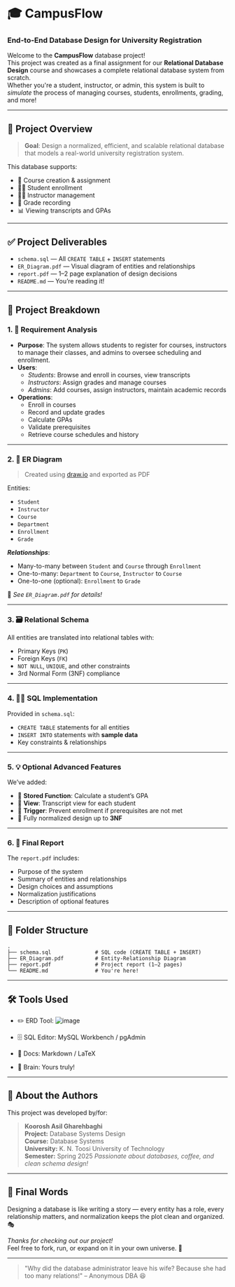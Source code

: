 
# 🎓 CampusFlow
### End-to-End Database Design for University Registration

Welcome to the **CampusFlow** database project!  
This project was created as a final assignment for our **Relational Database Design** course and showcases a complete relational database system from scratch.  
Whether you're a student, instructor, or admin, this system is built to _simulate_ the process of managing courses, students, enrollments, grading, and more!

---

## 📌 Project Overview

> **Goal**: Design a normalized, efficient, and scalable relational database that models a real-world university registration system.

This database supports:
- 📘 Course creation & assignment
- 👩‍🎓 Student enrollment
- 👨‍🏫 Instructor management
- 📝 Grade recording
- 📊 Viewing transcripts and GPAs

---

## ✅ Project Deliverables

- `schema.sql` — All `CREATE TABLE` + `INSERT` statements
- `ER_Diagram.pdf` — Visual diagram of entities and relationships
- `report.pdf` — 1–2 page explanation of design decisions
- `README.md` — You’re reading it!

---

## 🧩 Project Breakdown

### 1. 📝 Requirement Analysis

- **Purpose**: The system allows students to register for courses, instructors to manage their classes, and admins to oversee scheduling and enrollment.
- **Users**:
  - _Students_: Browse and enroll in courses, view transcripts
  - _Instructors_: Assign grades and manage courses
  - _Admins_: Add courses, assign instructors, maintain academic records
- **Operations**:
  - Enroll in courses
  - Record and update grades
  - Calculate GPAs
  - Validate prerequisites
  - Retrieve course schedules and history

---

### 2. 📐 ER Diagram

> Created using [draw.io](https://draw.io) and exported as PDF

Entities:
- `Student`
- `Instructor`
- `Course`
- `Department`
- `Enrollment`
- `Grade`

_**Relationships**_:
- Many-to-many between `Student` and `Course` through `Enrollment`
- One-to-many: `Department` to `Course`, `Instructor` to `Course`
- One-to-one (optional): `Enrollment` to `Grade`

📸 _See `ER_Diagram.pdf` for details!_

---

### 3. 🗃️ Relational Schema

All entities are translated into relational tables with:
- Primary Keys (`PK`)
- Foreign Keys (`FK`)
- `NOT NULL`, `UNIQUE`, and other constraints
- 3rd Normal Form (3NF) compliance

---

### 4. 🧑‍💻 SQL Implementation

Provided in `schema.sql`:
- `CREATE TABLE` statements for all entities
- `INSERT INTO` statements with **sample data**
- Key constraints & relationships

---

### 5. 💡 Optional Advanced Features

We’ve added:
- 🧮 **Stored Function**: Calculate a student’s GPA
- 👀 **View**: Transcript view for each student
- 🚨 **Trigger**: Prevent enrollment if prerequisites are not met
- 🧼 Fully normalized design up to **3NF**

---

### 6. 📰 Final Report

The `report.pdf` includes:
- Purpose of the system
- Summary of entities and relationships
- Design choices and assumptions
- Normalization justifications
- Description of optional features

---

## 📂 Folder Structure

```
.
├── schema.sql              # SQL code (CREATE TABLE + INSERT)
├── ER_Diagram.pdf          # Entity-Relationship Diagram
├── report.pdf              # Project report (1–2 pages)
└── README.md               # You're here!
```

---

## 🛠️ Tools Used

- ✏️ ERD Tool: ![image](https://github.com/user-attachments/assets/70d15d22-bbc0-43f9-bd63-4db0356d10e6)

- 🗄️ SQL Editor: MySQL Workbench / pgAdmin
- 📄 Docs: Markdown / LaTeX
- 🧠 Brain: Yours truly!

---

## 👋 About the Authors

This project was developed by/for:

> **Koorosh Asil Gharehbaghi**  
> **Project:** Database Systems Design  
> **Course:** Database Systems  
> **University:** K. N. Toosi University of Technology  
> **Semester:** Spring 2025
> _Passionate about databases, coffee, and clean schema design!_  
---

## 🍻 Final Words

Designing a database is like writing a story — every entity has a role, every relationship matters, and normalization keeps the plot clean and organized. 🎭

_Thanks for checking out our project!_  
Feel free to fork, run, or expand on it in your own universe. 🚀

---

> "Why did the database administrator leave his wife? Because she had too many relations!" – Anonymous DBA 😆
